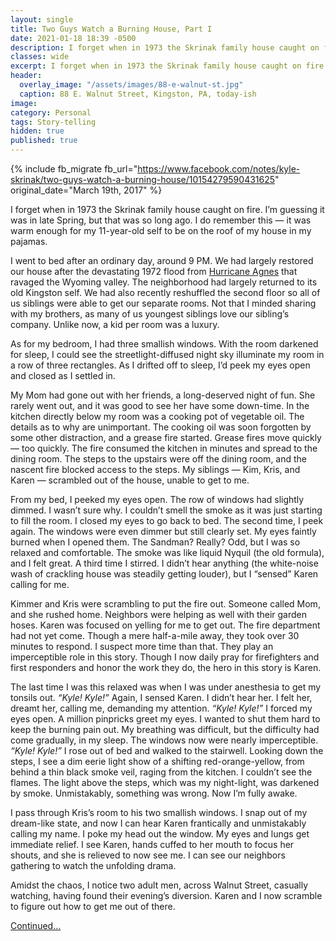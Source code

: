 ```yaml
---
layout: single
title: Two Guys Watch a Burning House, Part I
date: 2021-01-18 18:39 -0500
description: I forget when in 1973 the Skrinak family house caught on fire. I’m guessing it was in late Spring, but that was so long ago.
classes: wide
excerpt: I forget when in 1973 the Skrinak family house caught on fire. I’m guessing it was in late Spring, but that was so long ago.
header:
  overlay_image: "/assets/images/88-e-walnut-st.jpg"
  caption: 88 E. Walnut Street, Kingston, PA, today-ish
image: 
category: Personal 
tags: Story-telling
hidden: true
published: true 
---
```


{% include fb_migrate fb_url="https://www.facebook.com/notes/kyle-skrinak/two-guys-watch-a-burning-house/10154279590431625" original_date="March 19th, 2017" %}

I forget when in 1973 the Skrinak family house caught on fire. I’m guessing it was in late Spring, but that was so long ago. I do remember this &mdash; it was warm enough for my 11-year-old self to be on the roof of my house in my pajamas.

I went to bed after an ordinary day, around 9 PM. We had largely restored our house after the devastating 1972 flood from <a href="https://www.timesleader.com/news/local/663873/45-years-later-agnes-still-on-peoples-minds">Hurricane Agnes</a> that ravaged the Wyoming valley. The neighborhood had largely returned to its old Kingston self. We had also recently reshuffled the second floor so all of us siblings were able to get our separate rooms. Not that I minded sharing with my brothers, as many of us youngest siblings love our sibling’s company. Unlike now, a kid per room was a luxury.

As for my bedroom, I had three smallish windows. With the room darkened for sleep, I could see the streetlight-diffused night sky illuminate my room in a row of three rectangles. As I drifted off to sleep, I’d peek my eyes open and closed as I settled in.

My Mom had gone out with her friends, a long-deserved night of fun. She rarely went out, and it was good to see her have some down-time. In the kitchen directly below my room was a cooking pot of vegetable oil. The details as to why are unimportant. The cooking oil was soon forgotten by some other distraction, and a grease fire started. Grease fires move quickly &mdash; too quickly. The fire consumed the kitchen in minutes and spread to the dining room. The steps to the upstairs were off the dining room, and the nascent fire blocked access to the steps. My siblings &mdash; Kim, Kris, and Karen &mdash; scrambled out of the house, unable to get to me.

From my bed, I peeked my eyes open. The row of windows had slightly dimmed. I wasn’t sure why. I couldn’t smell the smoke as it was just starting to fill the room. I closed my eyes to go back to bed. The second time, I peek again. The windows were even dimmer but still clearly set. My eyes faintly burned when I opened them. The Sandman? Really? Odd, but I was so relaxed and comfortable. The smoke was like liquid Nyquil (the old formula), and I felt great. A third time I stirred. I didn’t hear anything (the white-noise wash of crackling house was steadily getting louder), but I “sensed” Karen calling for me.

Kimmer and Kris were scrambling to put the fire out. Someone called Mom, and she rushed home. Neighbors were helping as well with their garden hoses. Karen was focused on yelling for me to get out. The fire department had not yet come. Though a mere half-a-mile away, they took over 30 minutes to respond. I suspect more time than that. They play an imperceptible role in this story. Though I now daily pray for firefighters and first responders and honor the work they do, the hero in this story is Karen.

The last time I was this relaxed was when I was under anesthesia to get my tonsils out. *“Kyle! Kyle!”* Again, I sensed Karen. I didn’t hear her. I felt her, dreamt her, calling me, demanding my attention. *“Kyle! Kyle!”* I forced my eyes open. A million pinpricks greet my eyes. I wanted to shut them hard to keep the burning pain out. My breathing was difficult, but the difficulty had come gradually, in my sleep. The windows now were nearly imperceptible. *“Kyle! Kyle!”* I rose out of bed and walked to the stairwell. Looking down the steps, I see a dim eerie light show of a shifting red-orange-yellow, from behind a thin black smoke veil, raging from the kitchen. I couldn’t see the flames. The light above the steps, which was my night-light, was darkened by smoke. Unmistakably, something was wrong. Now I’m fully awake.

I pass through Kris’s room to his two smallish windows. I snap out of my dream-like state, and now I can hear Karen frantically and unmistakably calling my name. I poke my head out the window. My eyes and lungs get immediate relief. I see Karen, hands cuffed to her mouth to focus her shouts, and she is relieved to now see me. I can see our neighbors gathering to watch the unfolding drama.

Amidst the chaos, I notice two adult men, across Walnut Street, casually watching, having found their evening’s diversion. Karen and I now scramble to figure out how to get me out of there.


<a href="{{ site.baseurl }}/personal/my-hero-karen/">Continued…</a>
